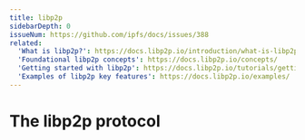 ```yaml
---
title: libp2p
sidebarDepth: 0
issueNum: https://github.com/ipfs/docs/issues/388
related:
  'What is libp2p?': https://docs.libp2p.io/introduction/what-is-libp2p/
  'Foundational libp2p concepts': https://docs.libp2p.io/concepts/
  'Getting started with libp2p': https://docs.libp2p.io/tutorials/getting-started/
  'Examples of libp2p key features': https://docs.libp2p.io/examples/
---
```


# The libp2p protocol

<ContentStatus />
